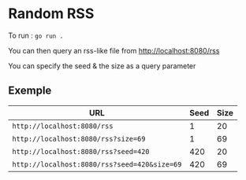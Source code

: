 # Random RSS

To run : `go run .`

You can then query an rss-like file from [http://localhost:8080/rss](http://localhost:8080/rss)

You can specify the seed & the size as a query parameter

## Exemple

| URL                                          | Seed | Size |
| -------------------------------------------- | ---- | ---- |
| `http://localhost:8080/rss`                  | 1    | 20   |
| `http://localhost:8080/rss?size=69`          | 1    | 69   |
| `http://localhost:8080/rss?seed=420`         | 420  | 20   |
| `http://localhost:8080/rss?seed=420&size=69` | 420  | 69   |
